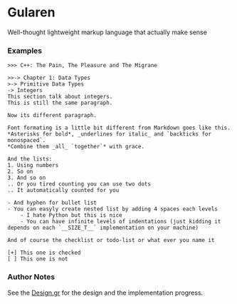 # Gularen
Well-thought lightweight markup language that actually make sense

### Examples
``` gr
>>> C++: The Pain, The Pleasure and The Migrane

>>-> Chapter 1: Data Types
>-> Primitive Data Types
-> Integers
This section talk about integers.
This is still the same paragraph.

Now its different paragraph.

Font formating is a little bit different from Markdown goes like this.
*Asterisks for bold*, _underlines for italic_ and `backticks for monospaced`.
*Combine them _all_ `together`* with grace.

And the lists:
1. Using numbers
2. So on
3. And so on
.. Or you tired counting you can use two dots
.. It automatically counted for you

- And hyphen for bullet list
- You can easyly create nested list by adding 4 spaces each levels
    - I hate Python but this is nice
    - You can have infinite levels of indentations (just kidding it depends on each `__SIZE_T__` implementation on your machine)

And of course the checklist or todo-list or what ever you name it

[+] This one is checked
[ ] This one is not

```

### Author Notes
See the [Design.gr](`Design.gr`) for the design and the implementation progress.
